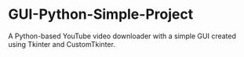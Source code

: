 # GUI-Python-Simple-Project
A Python-based YouTube video downloader with a simple GUI created using Tkinter and CustomTkinter.

